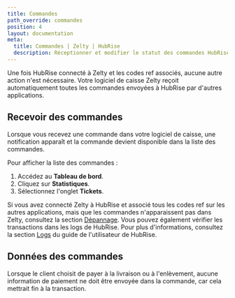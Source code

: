 ```yaml
---
title: Commandes
path_override: commandes
position: 4
layout: documentation
meta:
  title: Commandes | Zelty | HubRise
  description: Réceptionner et modifier le statut des commandes HubRise reçues dans Zelty. Connectez vos apps et synchronisez vos données.
---
```


Une fois HubRise connecté à Zelty et les codes ref associés, aucune autre action n'est nécessaire. Votre logiciel de caisse Zelty reçoit automatiquement toutes les commandes envoyées à HubRise par d'autres applications.

## Recevoir des commandes

Lorsque vous recevez une commande dans votre logiciel de caisse, une notification apparaît et la commande devient disponible dans la liste des commandes.

Pour afficher la liste des commandes :

1. Accédez au **Tableau de bord**.
1. Cliquez sur **Statistiques**.
1. Sélectionnez l'onglet **Tickets**.

Si vous avez connecté Zelty à HubRise et associé tous les codes ref sur les autres applications, mais que les commandes n'apparaissent pas dans Zelty, consultez la section [Dépannage](/apps/zelty/troubleshooting). Vous pouvez également vérifier les transactions dans les logs de HubRise. Pour plus d'informations, consultez la section [Logs](/docs/data#logs) du guide de l'utilisateur de HubRise.

## Données des commandes

Lorsque le client choisit de payer à la livraison ou à l'enlèvement, aucune information de paiement ne doit être envoyée dans la commande, car cela mettrait fin à la transaction.
